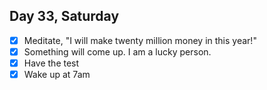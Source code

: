 ## Day 33, Saturday

- [x] Meditate, "I will make twenty million money in this year!"
- [x] Something will come up. I am a lucky person.
- [x] Have the test
- [x] Wake up at 7am  
